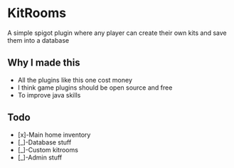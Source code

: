 # KitRooms

A simple spigot plugin where any player can create their own kits and save them into a database

## Why I made this
- All the plugins like this one cost money
- I think game plugins should be open source and free
- To improve java skills

## Todo
- [x]-Main home inventory
- [_]-Database stuff
- [_]-Custom kitrooms
- [_]-Admin stuff
